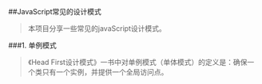 ##JavaScript常见的设计模式
  >本项目分享一些常见的javaScript设计模式。
  
###1. 单例模式
  >《Head First设计模式》一书中对单例模式（单体模式）的定义是：确保一个类只有一个实例，并提供一个全局访问点。
